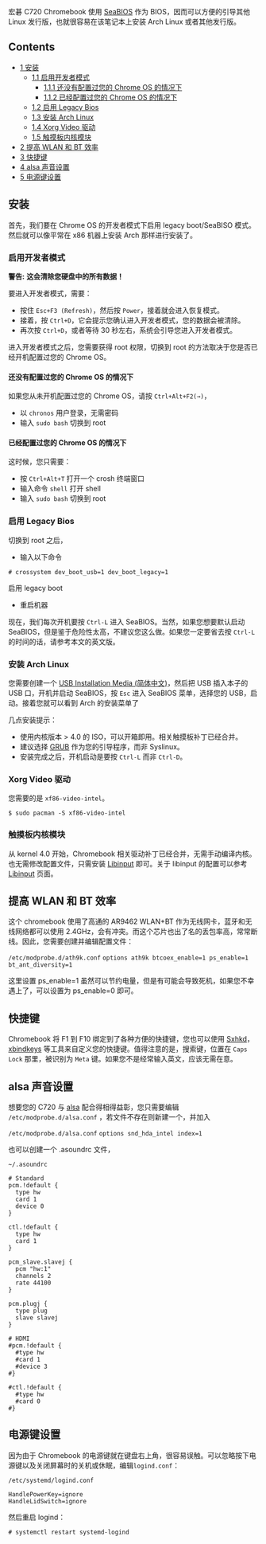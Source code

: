 宏碁 C720 Chromebook 使用 [SeaBIOS](http://www.coreboot.org/SeaBIOS) 作为 BIOS，因而可以方便的引导其他 Linux 发行版，也就很容易在该笔记本上安装 Arch Linux 或者其他发行版。

## Contents

*   [1 安装](#.E5.AE.89.E8.A3.85)
    *   [1.1 启用开发者模式](#.E5.90.AF.E7.94.A8.E5.BC.80.E5.8F.91.E8.80.85.E6.A8.A1.E5.BC.8F)
        *   [1.1.1 还没有配置过您的 Chrome OS 的情况下](#.E8.BF.98.E6.B2.A1.E6.9C.89.E9.85.8D.E7.BD.AE.E8.BF.87.E6.82.A8.E7.9A.84_Chrome_OS_.E7.9A.84.E6.83.85.E5.86.B5.E4.B8.8B)
        *   [1.1.2 已经配置过您的 Chrome OS 的情况下](#.E5.B7.B2.E7.BB.8F.E9.85.8D.E7.BD.AE.E8.BF.87.E6.82.A8.E7.9A.84_Chrome_OS_.E7.9A.84.E6.83.85.E5.86.B5.E4.B8.8B)
    *   [1.2 启用 Legacy Bios](#.E5.90.AF.E7.94.A8_Legacy_Bios)
    *   [1.3 安装 Arch Linux](#.E5.AE.89.E8.A3.85_Arch_Linux)
    *   [1.4 Xorg Video 驱动](#Xorg_Video_.E9.A9.B1.E5.8A.A8)
    *   [1.5 触摸板内核模块](#.E8.A7.A6.E6.91.B8.E6.9D.BF.E5.86.85.E6.A0.B8.E6.A8.A1.E5.9D.97)
*   [2 提高 WLAN 和 BT 效率](#.E6.8F.90.E9.AB.98_WLAN_.E5.92.8C_BT_.E6.95.88.E7.8E.87)
*   [3 快捷键](#.E5.BF.AB.E6.8D.B7.E9.94.AE)
*   [4 alsa 声音设置](#alsa_.E5.A3.B0.E9.9F.B3.E8.AE.BE.E7.BD.AE)
*   [5 电源键设置](#.E7.94.B5.E6.BA.90.E9.94.AE.E8.AE.BE.E7.BD.AE)

## 安装

首先，我们要在 Chrome OS 的开发者模式下启用 legacy boot/SeaBISO 模式。然后就可以像平常在 x86 机器上安装 Arch 那样进行安装了。

### 启用开发者模式

**警告:** **这会清除您硬盘中的所有数据！**

要进入开发者模式，需要：

*   按住 `Esc+F3 (Refresh)`，然后按 `Power`，接着就会进入恢复模式。
*   接着，按 `Ctrl+D`，它会提示您确认进入开发者模式，您的数据会被清除。
*   再次按 `Ctrl+D`，或者等待 30 秒左右，系统会引导您进入开发者模式。

进入开发者模式之后，您需要获得 root 权限，切换到 root 的方法取决于您是否已经开机配置过您的 Chrome OS。

#### 还没有配置过您的 Chrome OS 的情况下

如果您从未开机配置过您的 Chrome OS，请按 `Ctrl+Alt+F2(→)`，

*   以 `chronos` 用户登录，无需密码
*   输入 `sudo bash` 切换到 root

#### 已经配置过您的 Chrome OS 的情况下

这时候，您只需要：

*   按 `Ctrl+Alt+T` 打开一个 crosh 终端窗口
*   输入命令 `shell` 打开 shell
*   输入 `sudo bash` 切换到 root

### 启用 Legacy Bios

切换到 root 之后，

*   输入以下命令

```
# crossystem dev_boot_usb=1 dev_boot_legacy=1

```

启用 legacy boot

*   重启机器

现在，我们每次开机要按 `Ctrl-L` 进入 SeaBIOS。当然，如果您想要默认启动 SeaBIOS，但是鉴于危险性太高，不建议您这么做。如果您一定要省去按 `Ctrl-L` 的时间的话，请参考本文的英文版。

### 安装 Arch Linux

您需要创建一个 [USB Installation Media (简体中文)](/index.php/USB_Installation_Media_(%E7%AE%80%E4%BD%93%E4%B8%AD%E6%96%87) "USB Installation Media (简体中文)")，然后把 USB 插入本子的 USB 口，开机并启动 SeaBIOS，按 `Esc` 进入 SeaBIOS 菜单，选择您的 USB，启动。接着您就可以看到 Arch 的安装菜单了

几点安装提示：

*   使用内核版本 > 4.0 的 ISO，可以开箱即用。相关触摸板补丁已经合并。
*   建议选择 [GRUB](/index.php/GRUB "GRUB") 作为您的引导程序，而非 Syslinux。
*   安装完成之后，开机启动是要按 `Ctrl-L` 而非 `Ctrl-D`。

### Xorg Video 驱动

您需要的是 `xf86-video-intel`。

```
$ sudo pacman -S xf86-video-intel

```

### 触摸板内核模块

从 kernel 4.0 开始，Chromebook 相关驱动补丁已经合并，无需手动编译内核。也无需修改配置文件，只需安装 [Libinput](/index.php/Libinput "Libinput") 即可。关于 libinput 的配置可以参考 [Libinput](/index.php/Libinput "Libinput") 页面。

## 提高 WLAN 和 BT 效率

这个 chromebook 使用了高通的 AR9462 WLAN+BT 作为无线网卡，蓝牙和无线网络都可以使用 2.4GHz，会有冲突。而这个芯片也出了名的丢包率高，常常断线。因此，您需要创建并编辑配置文件：

 `/etc/modprobe.d/ath9k.conf`  `options ath9k btcoex_enable=1 ps_enable=1 bt_ant_diversity=1` 

这里设置 ps_enable=1 虽然可以节约电量，但是有可能会导致死机，如果您不幸遇上了，可以设置为 ps_enable=0 即可。

## 快捷键

Chromebook 将 F1 到 F10 绑定到了各种方便的快捷键，您也可以使用 [Sxhkd](/index.php/Sxhkd "Sxhkd")，[xbindkeys](/index.php/Xbindkeys "Xbindkeys") 等工具来自定义您的快捷键。值得注意的是，搜索键，位置在 `Caps Lock` 那里，被识别为 `Meta` 键。如果您不是经常输入英文，应该无需在意。

## alsa 声音设置

想要您的 C720 与 [alsa](/index.php/Alsa "Alsa") 配合得相得益彰，您只需要编辑 `/etc/modprobe.d/alsa.conf` ，若文件不存在则新建一个，并加入

 `/etc/modprobe.d/alsa.conf`  `options snd_hda_intel index=1` 

也可以创建一个 .asoundrc 文件，

 `~/.asoundrc` 
```
# Standard
pcm.!default {
  type hw
  card 1
  device 0
}

ctl.!default {
  type hw
  card 1
}

pcm_slave.slavej {
  pcm "hw:1"
  channels 2
  rate 44100
}

pcm.plugj {
  type plug
  slave slavej
}

# HDMI
#pcm.!default {
  #type hw
  #card 1
  #device 3
#}

#ctl.!default {
  #type hw
  #card 0
#}

```

## 电源键设置

因为由于 Chromebook 的电源键就在键盘右上角，很容易误触。可以忽略按下电源键以及关闭屏幕时的关机或休眠，编辑`logind.conf`：

 `/etc/systemd/logind.conf` 
```
HandlePowerKey=ignore
HandleLidSwitch=ignore
```

然后重启 logind：

```
# systemctl restart systemd-logind

```